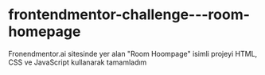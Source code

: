 # frontendmentor-challenge---room-homepage
Fronendmentor.ai sitesinde yer alan "Room Hoompage" isimli projeyi HTML, CSS ve JavaScript kullanarak tamamladım
